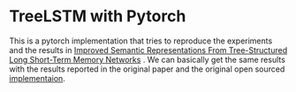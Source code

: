 # TreeLSTM with Pytorch
This is a pytorch implementation that tries to reproduce the experiments and the results in 
[Improved Semantic Representations From Tree-Structured Long Short-Term Memory Networks](https://arxiv.org/abs/1503.00075)
. We can basically get the same results with the results reported in the original paper and the 
original open sourced [implementaion](https://github.com/stanfordnlp/treelstm).